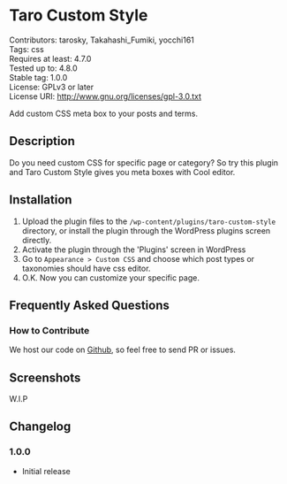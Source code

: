 # Taro Custom Style

Contributors: tarosky, Takahashi_Fumiki, yocchi161  
Tags: css  
Requires at least: 4.7.0  
Tested up to: 4.8.0  
Stable tag: 1.0.0  
License: GPLv3 or later  
License URI: http://www.gnu.org/licenses/gpl-3.0.txt

Add custom CSS meta box to your posts and terms.

## Description

Do you need custom CSS for specific page or category?
So try this plugin and Taro Custom Style gives you meta boxes with Cool editor.

## Installation

1. Upload the plugin files to the `/wp-content/plugins/taro-custom-style` directory, or install the plugin through the WordPress plugins screen directly.
2. Activate the plugin through the 'Plugins' screen in WordPress
3. Go to `Appearance > Custom CSS` and choose which post types or taxonomies should have css editor.
4. O.K. Now you can customize your specific page.

## Frequently Asked Questions

### How to Contribute

We host our code on [Github](https://github.com/tarosky/taro-custom-style), so feel free to send PR or issues.

## Screenshots

W.I.P

## Changelog

### 1.0.0

* Initial release
